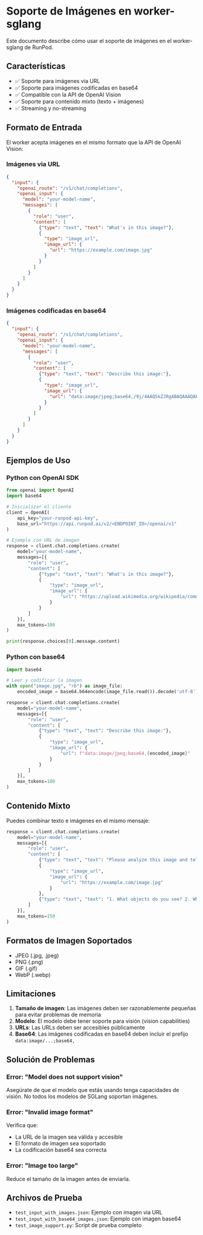 # Soporte de Imágenes en worker-sglang

Este documento describe cómo usar el soporte de imágenes en el worker-sglang de RunPod.

## Características

- ✅ Soporte para imágenes via URL
- ✅ Soporte para imágenes codificadas en base64
- ✅ Compatible con la API de OpenAI Vision
- ✅ Soporte para contenido mixto (texto + imágenes)
- ✅ Streaming y no-streaming

## Formato de Entrada

El worker acepta imágenes en el mismo formato que la API de OpenAI Vision:

### Imágenes via URL

```json
{
  "input": {
    "openai_route": "/v1/chat/completions",
    "openai_input": {
      "model": "your-model-name",
      "messages": [
        {
          "role": "user",
          "content": [
            {"type": "text", "text": "What's in this image?"},
            {
              "type": "image_url",
              "image_url": {
                "url": "https://example.com/image.jpg"
              }
            }
          ]
        }
      ]
    }
  }
}
```

### Imágenes codificadas en base64

```json
{
  "input": {
    "openai_route": "/v1/chat/completions",
    "openai_input": {
      "model": "your-model-name",
      "messages": [
        {
          "role": "user",
          "content": [
            {"type": "text", "text": "Describe this image:"},
            {
              "type": "image_url",
              "image_url": {
                "url": "data:image/jpeg;base64,/9j/4AAQSkZJRgABAQAAAQABAAD..."
              }
            }
          ]
        }
      ]
    }
  }
}
```

## Ejemplos de Uso

### Python con OpenAI SDK

```python
from openai import OpenAI
import base64

# Inicializar el cliente
client = OpenAI(
    api_key="your-runpod-api-key",
    base_url="https://api.runpod.ai/v2/<ENDPOINT_ID>/openai/v1"
)

# Ejemplo con URL de imagen
response = client.chat.completions.create(
    model="your-model-name",
    messages=[{
        "role": "user",
        "content": [
            {"type": "text", "text": "What's in this image?"},
            {
                "type": "image_url",
                "image_url": {
                    "url": "https://upload.wikimedia.org/wikipedia/commons/thumb/d/dd/Gfp-wisconsin-madison-the-nature-boardwalk.jpg/2560px-Gfp-wisconsin-madison-the-nature-boardwalk.jpg"
                }
            }
        ]
    }],
    max_tokens=100
)

print(response.choices[0].message.content)
```

### Python con base64

```python
import base64

# Leer y codificar la imagen
with open("image.jpg", "rb") as image_file:
    encoded_image = base64.b64encode(image_file.read()).decode('utf-8')

response = client.chat.completions.create(
    model="your-model-name",
    messages=[{
        "role": "user",
        "content": [
            {"type": "text", "text": "Describe this image:"},
            {
                "type": "image_url",
                "image_url": {
                    "url": f"data:image/jpeg;base64,{encoded_image}"
                }
            }
        ]
    }],
    max_tokens=100
)
```

## Contenido Mixto

Puedes combinar texto e imágenes en el mismo mensaje:

```python
response = client.chat.completions.create(
    model="your-model-name",
    messages=[{
        "role": "user",
        "content": [
            {"type": "text", "text": "Please analyze this image and tell me:"},
            {
                "type": "image_url",
                "image_url": {
                    "url": "https://example.com/image.jpg"
                }
            },
            {"type": "text", "text": "1. What objects do you see? 2. What colors are prominent?"}
        ]
    }],
    max_tokens=150
)
```

## Formatos de Imagen Soportados

- JPEG (.jpg, .jpeg)
- PNG (.png)
- GIF (.gif)
- WebP (.webp)

## Limitaciones

1. **Tamaño de imagen**: Las imágenes deben ser razonablemente pequeñas para evitar problemas de memoria
2. **Modelo**: El modelo debe tener soporte para visión (vision capabilities)
3. **URLs**: Las URLs deben ser accesibles públicamente
4. **Base64**: Las imágenes codificadas en base64 deben incluir el prefijo `data:image/...;base64,`

## Solución de Problemas

### Error: "Model does not support vision"

Asegúrate de que el modelo que estás usando tenga capacidades de visión. No todos los modelos de SGLang soportan imágenes.

### Error: "Invalid image format"

Verifica que:
- La URL de la imagen sea válida y accesible
- El formato de imagen sea soportado
- La codificación base64 sea correcta

### Error: "Image too large"

Reduce el tamaño de la imagen antes de enviarla.

## Archivos de Prueba

- `test_input_with_images.json`: Ejemplo con imagen via URL
- `test_input_with_base64_images.json`: Ejemplo con imagen base64
- `test_image_support.py`: Script de prueba completo 
